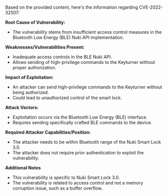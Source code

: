 Based on the provided content, here's the information regarding CVE-2022-32507:

**Root Cause of Vulnerability:**
- The vulnerability stems from insufficient access control measures in the Bluetooth Low Energy (BLE) Nuki API implementation.

**Weaknesses/Vulnerabilities Present:**
- Inadequate access controls in the BLE Nuki API.
- Allows sending of high-privilege commands to the Keyturner without proper authorization.

**Impact of Exploitation:**
- An attacker can send high-privilege commands to the Keyturner without being authorized.
- Could lead to unauthorized control of the smart lock.

**Attack Vectors:**
- Exploitation occurs via the Bluetooth Low Energy (BLE) interface.
- Requires sending specifically crafted BLE commands to the device.

**Required Attacker Capabilities/Position:**
- The attacker needs to be within Bluetooth range of the Nuki Smart Lock 3.0.
- The attacker does not require prior authentication to exploit the vulnerability.

**Additional Notes**
- This vulnerability is specific to Nuki Smart Lock 3.0.
- The vulnerability is related to access control and not a memory corruption issue, such as a buffer overflow.